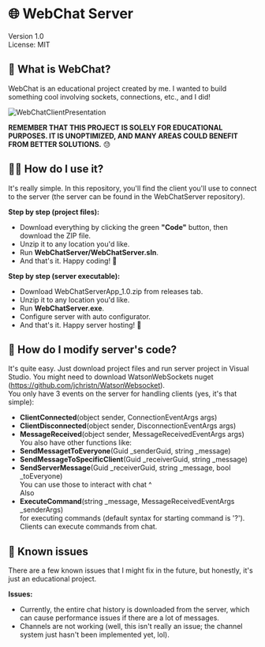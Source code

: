 # 🌐 WebChat Server
Version 1.0  
License: MIT

## 📝 What is WebChat?
WebChat is an educational project created by me. I wanted to build something cool involving sockets, connections, etc., and I did!

![WebChatClientPresentation](https://github.com/user-attachments/assets/6790c414-26cc-4a48-91b9-6378a798fa5b)


**REMEMBER THAT THIS PROJECT IS SOLELY FOR EDUCATIONAL PURPOSES.
IT IS UNOPTIMIZED, AND MANY AREAS COULD BENEFIT FROM BETTER SOLUTIONS.** 😓

## 🕵🏻 How do I use it?
It's really simple. In this repository, you'll find the client you'll use to connect to the server (the server can be found in the WebChatServer repository).

**Step by step (project files):**
- Download everything by clicking the green **"Code"** button, then download the ZIP file.
- Unzip it to any location you'd like.
- Run **WebChatServer/WebChatServer.sln**.
- And that's it. Happy coding! 🥳

**Step by step (server executable):**
- Download WebChatServerApp_1.0.zip from releases tab.
- Unzip it to any location you'd like.
- Run **WebChatServer.exe**.
- Configure server with auto configurator.
- And that's it. Happy server hosting! 🥳

## 💉 How do I modify server's code?
It's quite easy. Just download project files and run server project in Visual Studio. You might need to download WatsonWebSockets nuget (https://github.com/jchristn/WatsonWebsocket).\
You only have 3 events on the server for handling clients (yes, it's that simple):
- **ClientConnected**(object sender, ConnectionEventArgs args)
- **ClientDisconnected**(object sender, DisconnectionEventArgs args)
- **MessageReceived**(object sender, MessageReceivedEventArgs args)
You also have other functions like:
- **SendMessagetToEveryone**(Guid _senderGuid, string _message)
- **SendMessageToSpecificClient**(Guid _receiverGuid, string _message)
- **SendServerMessage**(Guid _receiverGuid, string _message, bool _toEveryone)
\
You can use those to interact with chat ^\
Also
- **ExecuteCommand**(string _message, MessageReceivedEventArgs _senderArgs)\
for executing commands (default syntax for starting command is '?'). Clients can execute commands from chat.

## 🔧 Known issues
There are a few known issues that I might fix in the future, but honestly, it's just an educational project.

**Issues:**
- Currently, the entire chat history is downloaded from the server, which can cause performance issues if there are a lot of messages.
- Channels are not working (well, this isn't really an issue; the channel system just hasn't been implemented yet, lol).

